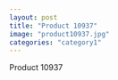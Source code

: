 ```yaml
---
layout: post
title: "Product 10937"
image: "product10937.jpg"
categories: "category1"
---
```

Product 10937
